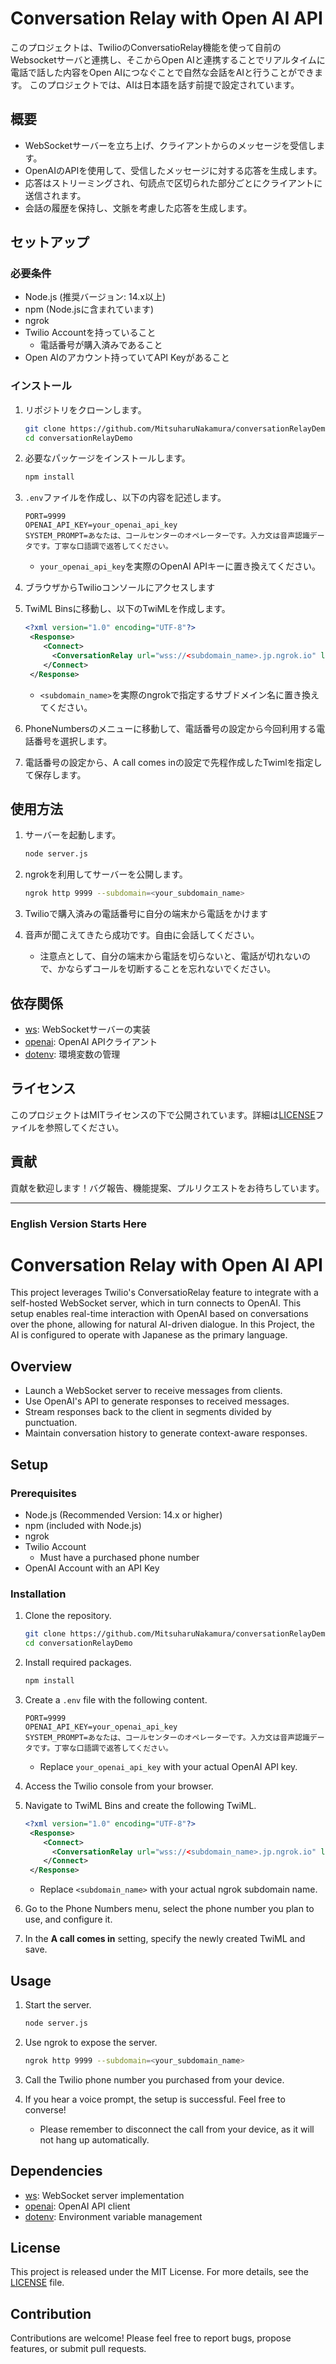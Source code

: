 # Conversation Relay with Open AI API

このプロジェクトは、TwilioのConversatioRelay機能を使って自前のWebsocketサーバと連携し、そこからOpen AIと連携することでリアルタイムに
電話で話した内容をOpen AIにつなぐことで自然な会話をAIと行うことができます。
このプロジェクトでは、AIは日本語を話す前提で設定されています。

## 概要

- WebSocketサーバーを立ち上げ、クライアントからのメッセージを受信します。
- OpenAIのAPIを使用して、受信したメッセージに対する応答を生成します。
- 応答はストリーミングされ、句読点で区切られた部分ごとにクライアントに送信されます。
- 会話の履歴を保持し、文脈を考慮した応答を生成します。

## セットアップ

### 必要条件

- Node.js (推奨バージョン: 14.x以上)
- npm (Node.jsに含まれています)
- ngrok
- Twilio Accountを持っていること
  - 電話番号が購入済みであること
- Open AIのアカウント持っていてAPI Keyがあること

### インストール

1. リポジトリをクローンします。

   ```bash
   git clone https://github.com/MitsuharuNakamura/conversationRelayDemo.git
   cd conversationRelayDemo
   ```

2. 必要なパッケージをインストールします。

   ```bash
   npm install
   ```

3. `.env`ファイルを作成し、以下の内容を記述します。

   ```plaintext
   PORT=9999
   OPENAI_API_KEY=your_openai_api_key
   SYSTEM_PROMPT=あなたは、コールセンターのオペレーターです。入力文は音声認識データです。丁寧な口語調で返答してください。
   ```

   - `your_openai_api_key`を実際のOpenAI APIキーに置き換えてください。

4. ブラウザからTwilioコンソールにアクセスします
5. TwiML Binsに移動し、以下のTwiMLを作成します。
   ```xml
   <?xml version="1.0" encoding="UTF-8"?>
    <Response>
       <Connect>
         <ConversationRelay url="wss://<subdomain_name>.jp.ngrok.io" language="ja-JP" welcomeGreeting="もしもし。こちらは。旅行アシスタントです。ご要件をお話ください。" ttsProvider="google" voice="Google.ja-JP-Standard-B"  />
       </Connect>
    </Response>
   ```
   - `<subdomain_name>`を実際のngrokで指定するサブドメイン名に置き換えてください。

6. PhoneNumbersのメニューに移動して、電話番号の設定から今回利用する電話番号を選択します。
7. 電話番号の設定から、A call comes inの設定で先程作成したTwimlを指定して保存します。

## 使用方法

1. サーバーを起動します。

   ```bash
   node server.js
   ```

2. ngrokを利用してサーバーを公開します。

   ```bash
   ngrok http 9999 --subdomain=<your_subdomain_name>
   ```

3. Twilioで購入済みの電話番号に自分の端末から電話をかけます
4. 音声が聞こえてきたら成功です。自由に会話してください。
   - 注意点として、自分の端末から電話を切らないと、電話が切れないので、かならずコールを切断することを忘れないでください。



## 依存関係

- [ws](https://www.npmjs.com/package/ws): WebSocketサーバーの実装
- [openai](https://www.npmjs.com/package/openai): OpenAI APIクライアント
- [dotenv](https://www.npmjs.com/package/dotenv): 環境変数の管理

## ライセンス

このプロジェクトはMITライセンスの下で公開されています。詳細は[LICENSE](LICENSE)ファイルを参照してください。

## 貢献

貢献を歓迎します！バグ報告、機能提案、プルリクエストをお待ちしています。


-----------
### English Version Starts Here

# Conversation Relay with Open AI API

This project leverages Twilio's ConversatioRelay feature to integrate with a self-hosted WebSocket server, which in turn connects to OpenAI. This setup enables real-time interaction with OpenAI based on conversations over the phone, allowing for natural AI-driven dialogue.
In this Project, the AI is configured to operate with Japanese as the primary language.


## Overview

- Launch a WebSocket server to receive messages from clients.
- Use OpenAI's API to generate responses to received messages.
- Stream responses back to the client in segments divided by punctuation.
- Maintain conversation history to generate context-aware responses.

## Setup

### Prerequisites

- Node.js (Recommended Version: 14.x or higher)
- npm (included with Node.js)
- ngrok
- Twilio Account
  - Must have a purchased phone number
- OpenAI Account with an API Key

### Installation

1. Clone the repository.

   ```bash
   git clone https://github.com/MitsuharuNakamura/conversationRelayDemo.git
   cd conversationRelayDemo
   ```

2. Install required packages.

   ```bash
   npm install
   ```

3. Create a `.env` file with the following content.

   ```plaintext
   PORT=9999
   OPENAI_API_KEY=your_openai_api_key
   SYSTEM_PROMPT=あなたは、コールセンターのオペレーターです。入力文は音声認識データです。丁寧な口語調で返答してください。
   ```

   - Replace `your_openai_api_key` with your actual OpenAI API key.

4. Access the Twilio console from your browser.
5. Navigate to TwiML Bins and create the following TwiML.

   ```xml
   <?xml version="1.0" encoding="UTF-8"?>
    <Response>
       <Connect>
         <ConversationRelay url="wss://<subdomain_name>.jp.ngrok.io" language="ja-JP" welcomeGreeting="もしもし。こちらは旅行アシスタントです。ご要件をお話ください。" ttsProvider="google" voice="Google.ja-JP-Standard-B" />
       </Connect>
    </Response>
   ```

   - Replace `<subdomain_name>` with your actual ngrok subdomain name.

6. Go to the Phone Numbers menu, select the phone number you plan to use, and configure it.
7. In the **A call comes in** setting, specify the newly created TwiML and save.

## Usage

1. Start the server.

   ```bash
   node server.js
   ```

2. Use ngrok to expose the server.

   ```bash
   ngrok http 9999 --subdomain=<your_subdomain_name>
   ```

3. Call the Twilio phone number you purchased from your device.
4. If you hear a voice prompt, the setup is successful. Feel free to converse!
   - Please remember to disconnect the call from your device, as it will not hang up automatically.

## Dependencies

- [ws](https://www.npmjs.com/package/ws): WebSocket server implementation
- [openai](https://www.npmjs.com/package/openai): OpenAI API client
- [dotenv](https://www.npmjs.com/package/dotenv): Environment variable management

## License

This project is released under the MIT License. For more details, see the [LICENSE](LICENSE) file.

## Contribution

Contributions are welcome! Please feel free to report bugs, propose features, or submit pull requests.